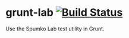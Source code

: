 grunt-lab [![Build Status](https://travis-ci.org/wtcross/grunt-lab.svg)](https://travis-ci.org/wtcross/grunt-lab)
=========

Use the Spumko Lab test utility in Grunt.
